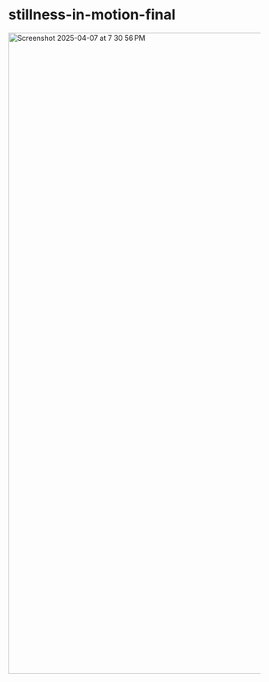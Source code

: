 # stillness-in-motion-final
<img width="1280" alt="Screenshot 2025-04-07 at 7 30 56 PM" src="https://github.com/user-attachments/assets/abb8e563-c33a-4bf3-8450-23fed52e8b7c" />
